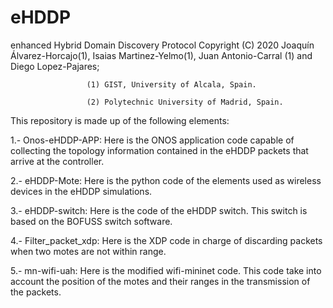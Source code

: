 # eHDDP
enhanced Hybrid Domain Discovery Protocol 
Copyright (C) 2020 Joaquín Álvarez-Horcajo(1), Isaias Martinez-Yelmo(1), Juan Antonio-Carral (1) and Diego Lopez-Pajares;


                     (1) GIST, University of Alcala, Spain.
                     
                     (2) Polytechnic University of Madrid, Spain.


This repository is made up of the following elements:

1.- Onos-eHDDP-APP: Here is the ONOS application code capable of collecting the topology information contained in the eHDDP packets that arrive at the controller.

2.- eHDDP-Mote: Here is the python code of the elements used as wireless devices in the eHDDP simulations.

3.- eHDDP-switch: Here is the code of the eHDDP switch. This switch is based on the BOFUSS switch software.

4.- Filter_packet_xdp: Here is the XDP code in charge of discarding packets when two motes are not within range.

5.- mn-wifi-uah: Here is the modified wifi-mininet code. This code take into account the position of the motes and their ranges in the transmission of the packets.
